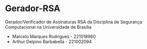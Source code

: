 # Gerador-RSA
Gerador/Verificador de Assinaturas RSA da Disciplina de Segurança Computacional na Universidade de Brasília

- Marcelo Marques Rodrigues - 221018960
- Arthur Delpino Barbabella - 221002094